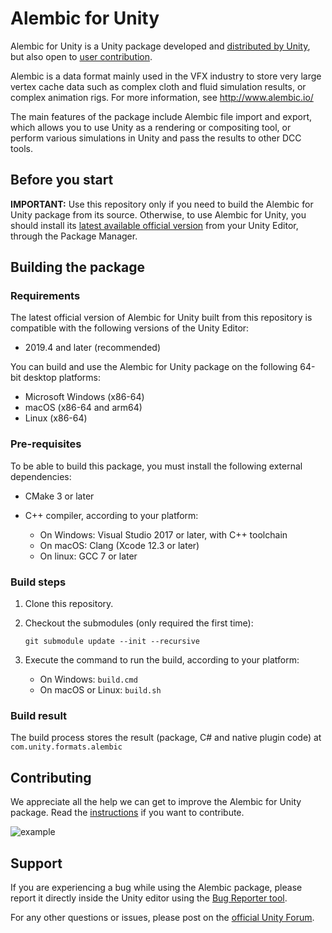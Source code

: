 # Alembic for Unity

Alembic for Unity is a Unity package developed and [distributed by Unity](https://docs.unity3d.com/Packages/com.unity.formats.alembic@latest), but also open to [user contribution](CONTRIBUTIONS.md).

Alembic is a data format mainly used in the VFX industry to store very large vertex cache data such as complex cloth and fluid simulation results, or complex animation rigs. For more information, see http://www.alembic.io/

The main features of the package include Alembic file import and export, which allows you to use Unity as a rendering or compositing tool, or perform various simulations in Unity and pass the results to other DCC tools.

## Before you start

**IMPORTANT:** Use this repository only if you need to build the Alembic for Unity package from its source. Otherwise, to use Alembic for Unity, you should install its [latest available official version](https://docs.unity3d.com/Packages/com.unity.formats.alembic@latest) from your Unity Editor, through the Package Manager.

## Building the package

### Requirements

The latest official version of Alembic for Unity built from this repository is compatible with the following versions of the Unity Editor:
- 2019.4 and later (recommended)

You can build and use the Alembic for Unity package on the following 64-bit desktop platforms:
- Microsoft Windows (x86-64)
- macOS (x86-64 and arm64)
- Linux (x86-64)

### Pre-requisites

To be able to build this package, you must install the following external dependencies:

- CMake 3 or later

- C++ compiler, according to your platform:
  - On Windows: Visual Studio 2017 or later, with C++ toolchain
  - On macOS: Clang (Xcode 12.3 or later)
  - On linux: GCC 7 or later

### Build steps

1. Clone this repository.

1. Checkout the submodules (only required the first time):

    `git submodule update --init --recursive`

1. Execute the command to run the build, according to your platform:
    - On Windows: `build.cmd`
    - On macOS or Linux: `build.sh`

### Build result

The build process stores the result (package, C# and native plugin code) at `com.unity.formats.alembic`

## Contributing

We appreciate all the help we can get to improve the Alembic for Unity package. Read the [instructions](CONTRIBUTIONS.md) if you want to contribute.

![example](Screenshots/alembic_example.gif)

## Support

If you are experiencing a bug while using the Alembic package, please report it directly inside the Unity editor using the [Bug Reporter tool](https://unity.com/releases/editor/qa/bug-reporting).

For any other questions or issues, please post on the [official Unity Forum](https://forum.unity.com/forums/virtual-production.466/).
